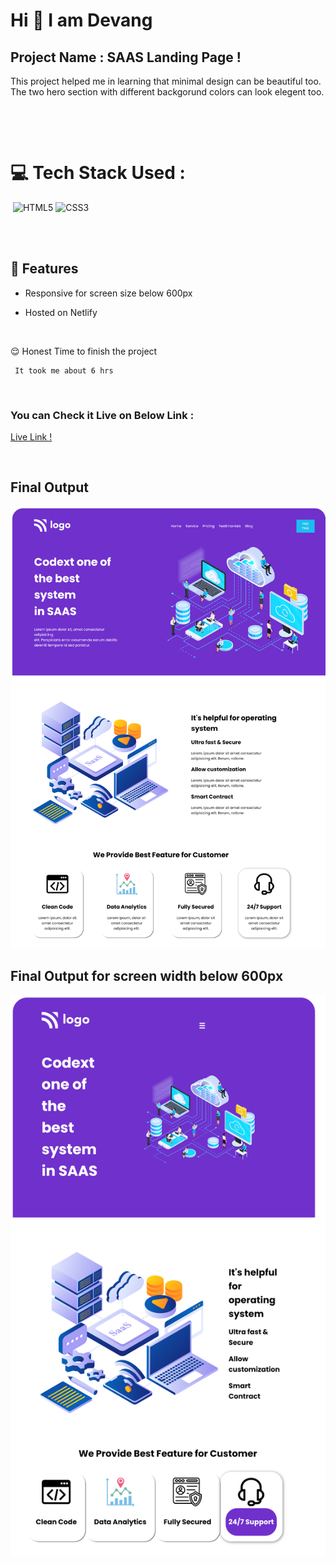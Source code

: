 # Hi 👋 I am Devang 
 


## Project Name : **SAAS Landing Page !**

This project helped me in learning that minimal design can be beautiful too. The two hero section with different backgorund colors can look elegent too.


</br>

​

# 💻 Tech Stack Used :

​
![HTML5](https://img.shields.io/badge/html5-%23E34F26.svg?style=for-the-badge&logo=html5&logoColor=white) ![CSS3](https://img.shields.io/badge/css3-%231572B6.svg?style=for-the-badge&logo=css3&logoColor=white) 

</br>
​

## 📝 Features

- Responsive for screen size below 600px

- Hosted on Netlify

</br>

😌 Honest Time to finish the project

     It took me about 6 hrs

</br>

### You can Check it Live on Below Link :


[Live Link !]()

</br>

##  Final Output

![pic](./pic.png)
</br>

##  Final Output for screen width below 600px
![pic](./mobile.png)

​

